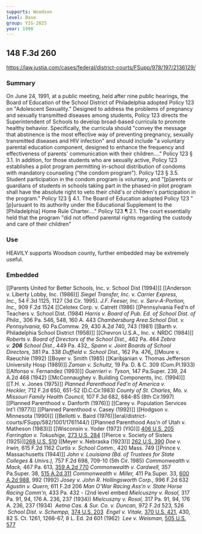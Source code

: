 ```yaml
---
supports: Woodson
level: Base
group: YIG-2025
year: 1998
---
```

## 148 F.3d 260

https://law.justia.com/cases/federal/district-courts/FSupp/978/197/2136129/

### Summary
On June 24, 1991, at a public meeting, held after nine public hearings, the Board of Education of the School District of Philadelphia adopted Policy 123 on "Adolescent Sexuality." Designed to address the problems of pregnancy and sexually transmitted diseases among students, Policy 123 directs the Superintendent of Schools to develop broad-based curricula to promote healthy behavior. Specifically, the curricula should "convey the message that abstinence is the most effective way of preventing pregnancy, sexually transmitted diseases and HIV infection" and should include "a voluntary parental education component, designed to enhance the frequency and effectiveness of parents' communication with their children...." Policy 123 § 3.1. In addition, for those students who are sexually active, Policy 123 establishes a pilot program permitting in-school distribution of condoms with mandatory counseling ("the condom program"). Policy 123 § 3.5. Student participation in the condom program is voluntary, and "[p]arents or guardians of students in schools taking part in the phased-in pilot program shall have the absolute right to veto their child's or children's participation in the program." Policy 123 § 4.1. The Board of Education adopted Policy 123 "[p]ursuant to its authority under the Educational Supplement to the [Philadelphia] Home Rule Charter...." Policy 123 ¶ 2.1. The court essentially held that the program "did not offend parental rights regarding the custody and care of their children"

### Use
HEAVILY supports Woodson county, further embedded may be extremely useful. 

### Embedded

[[Parents United for Better Schools, Inc. v. School Dist (1994)]]
[[Anderson v. Liberty Lobby, Inc. (1986)]]
_Siegel Transfer, Inc. v. Carrier Express, Inc.,_ 54 F.3d 1125, 1127 (3d Cir. 1995).
_J.F. Feeser, Inc. v. Serv-A-Portion, Inc.,_ 909 F.2d 1524
[[Celotex Corp. v. Catrett (1986)
[[Pennsylvania Fed'n of Teachers v. School Dist. (1984)
_Harris v. Board of Pub. Ed. of School Dist. of Phila.,_ 306 Pa. 546, 548, 160 A. 443
_Chambersburg Area School Dist. v. Pennsylvania,_ 60 Pa.Commw. 29, 430 A.2d 740, 743 (1981)
[[Barth v. Philadelphia School District  (1958)]]
[[Chevron U.S.A., Inc. v. NRDC (1984)]]
_Roberts v. Board of Directors of the School Dist.,_ 462 Pa. 464
_Zebra v._ ***206*** _School Dist.,_ 449 Pa. 432_
_Spann v. Joint Boards of School Directors,_ 381 Pa. 338
_Duffield v. School Dist.,_ 162 Pa. 476_
[[Moure v. Raeuchle (1992)
[[Boyer v. Smith (1985)
[[Karibjanian v. Thomas Jefferson University Hosp (1989)]]
_Zaman v. Schultz,_ 19 Pa. D. & C. 309 (Com.Pl.1933)
[[Alfonso v. Fernandez (1993)]]
_Guerrieri v. Tyson,_ 147 Pa.Super. 239, 24 A.2d 468 (1942)
[[McConnaughey v. Building Components, Inc. (1994)]]
[[T.H. v. Jones (1975)]]
_Planned Parenthood Fed'n of America v. Heckler,_ 712 F.2d 650, 651-52 (D.C.Cir.1983)
_County of St. Charles, Mo. v. Missouri Family Health Council,_ 107 F.3d 682, 684-85 (8th Cir.1997)
[[Planned Parenthood v. Danforth (1976)]]
[[Carey v. Population Services Int'l (1977)]]
[[Planned Parenthood v. Casey (1992)]]
[[Hodgson v. Minnesota (1990)]]
[[Bellotti v. Baird (1976)]]eral/district-courts/FSupp/582/1001/1761144/)
[[Planned Parenthood Ass'n of Utah v. Matheson (1983)]]
[[Wisconsin v. Yoder (1972) (YIG)]] [406 U.S. 205](https://supreme.justia.com/cases/federal/us/406/205/)
_Farrington v. Tokushige,_ [273 U.S. 284](https://supreme.justia.com/cases/federal/us/273/284/)
[[Pierce v. Society of Sisters (1925)]][268 U.S. 510](https://supreme.justia.com/cases/federal/us/268/510/)
[[Meyer v. Nebraska (1923)]] [262 U.S. 390](https://supreme.justia.com/cases/federal/us/262/390/)
_Doe v. Irwin,_ 615 F.2d 1162
_Curtis v. School Comm.,_ 420 Mass. 749
[[Prince v. Massachusetts (1944)]]
_John v. Louisiana (Bd. of Trustees for State Colleges & Univs.),_ 757 F.2d 698, 709-10 (5th Cir. 1985)
_Commonwealth v. Mack,_ 467 Pa. 613, [359 A.2d 770](https://law.justia.com/cases/pennsylvania/supreme-court/1976/467-pa-613-0.html)
_Commonwealth v. Cardwell,_ 357 Pa.Super. 38, [515 A.2d 311](https://law.justia.com/cases/pennsylvania/supreme-court/1986/357-pa-super-38-1.html)
_Commonwealth v. Miller,_ 411 Pa.Super. 33, [600 A.2d 988](https://law.justia.com/cases/pennsylvania/superior-court/1992/411-pa-super-33-2.html), 992 (1992)
_Josey v. John R. Hollingsworth Corp.,_ 996 F.2d 632
_Agustin v. Quern,_ 611 F.2d 206
_Man O'War Racing Ass'n v. State Horse Racing Comm'n,_ 433 Pa. 432 - (2nd level embed _Mielcuszny v. Rosol,_ 317 Pa. 91, 94, 176 A. 236, 237 (1934))
_Mielcuszny v. Rosol,_ 317 Pa. 91, 94, 176 A. 236, 237 (1934)
 _Aetna Cas. & Sur. Co. v. Duncan,_ 972 F.2d 523, 526
 _School Dist. v. Schempp,_ [374 U.S. 203](https://supreme.justia.com/cases/federal/us/374/203/)
 _Engel v. Vitale,_ [370 U.S. 421](https://supreme.justia.com/cases/federal/us/370/421/), 430, 82 S. Ct. 1261, 1266-67, 8 L. Ed. 2d 601 (1962)
 _Lee v. Weisman,_ [505 U.S. 577](https://supreme.justia.com/cases/federal/us/505/577/)
 
